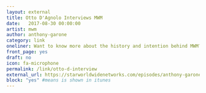 ```yaml
---
layout: external
title: Otto D'Agnolo Interviews MWM
date:   2017-08-30 00:00:00
artist: mwm
author: anthony-garone
category: link
oneliner: Want to know more about the history and intention behind MWM? Listen to this interview from the Otto D. Show.
front_page: yes
draft: no
icon: fa-microphone
permalink: /link/otto-d-interview
external_url: https://starworldwidenetworks.com/episodes/anthony-garone
block: "yes" #means is shown in itunes
---
```

